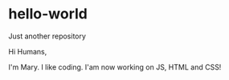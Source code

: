 # hello-world
Just another repository

Hi Humans,

I'm Mary. I like coding. I'am now working on JS, HTML and CSS!
